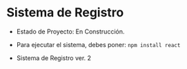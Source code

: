 <h1> Sistema de Registro </h1>

- Estado de Proyecto: En Construcción.

- Para ejecutar el sistema, debes poner:
```npm install react```

- Sistema de Registro ver. 2
